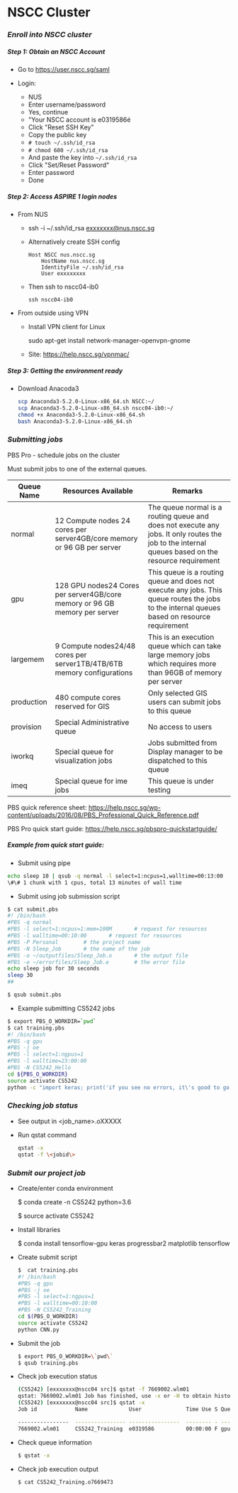 # NSCC Cluster 

### *Enroll into NSCC cluster*

##### Step 1: Obtain an NSCC Account 

- Go to https://user.nscc.sg/saml

- Login:
    - NUS
    - Enter username/password
    - Yes, continue
    - "Your NSCC account is e0319586é
    - Click "Reset SSH Key"
    - Copy the public key
    - `# touch ~/.ssh/id_rsa`
    - `# chmod 600 ~/.ssh/id_rsa`
    - And paste the key into `~/.ssh/id_rsa`
    - Click "Set/Reset Password"
    - Enter password
    - Done


##### Step 2: Access ASPIRE 1 login nodes

- From NUS 

  - ssh -i ~/.ssh/id_rsa exxxxxxx@nus.nscc.sg 

  - Alternatively create SSH config 
    ```
    Host NSCC nus.nscc.sg
    ​    HostName nus.nscc.sg
    ​    IdentityFile ~/.ssh/id_rsa
    ​    User exxxxxxxx
    ```
  - Then ssh to nscc04-ib0

    `ssh nscc04-ib0`

- From outside using VPN

  - Install VPN client for Linux

    sudo apt-get install network-manager-openvpn-gnome

  - Site: https://help.nscc.sg/vpnmac/



##### Step 3: Getting the environment ready

* Download Anacoda3 
    ```bash
    scp Anaconda3-5.2.0-Linux-x86_64.sh NSCC:~/
    scp Anaconda3-5.2.0-Linux-x86_64.sh nscc04-ib0:~/
    chmod +x Anaconda3-5.2.0-Linux-x86_64.sh
    bash Anaconda3-5.2.0-Linux-x86_64.sh
    ```


### *Submitting jobs*

PBS Pro - schedule jobs on the cluster

Must submit jobs to one of the external queues. 

| Queue Name | Resources Available                                          | Remarks                                                      |
| ---------- | ------------------------------------------------------------ | ------------------------------------------------------------ |
| normal     | 12 Compute nodes 24 cores per server4GB/core memory or 96 GB per server | The queue normal is a routing queue and does not execute any jobs. It only routes the job to the internal queues based on the resource requirement |
| gpu        | 128 GPU nodes24 Cores per server4GB/core memory or 96 GB memory per server | This queue is a routing queue and does not execute any jobs. This queue routes the jobs to the internal queues based on resource requirement |
| largemem   | 9 Compute nodes24/48 cores per server1TB/4TB/6TB memory configurations | This is an execution queue which can take large memory jobs which requires more than 96GB of memory per server |
| production | 480 compute cores reserved for GIS                           | Only selected GIS users can submit jobs to this queue        |
| provision  | Special Administrative queue                                 | No access to users                                           |
| iworkq     | Special queue for visualization jobs                         | Jobs submitted from Display manager to be dispatched to this queue |
| imeq       | Special queue for ime jobs                                   | This queue is under testing                                  |

PBS quick reference sheet: https://help.nscc.sg/wp-content/uploads/2016/08/PBS_Professional_Quick_Reference.pdf

PBS Pro quick start guide: https://help.nscc.sg/pbspro-quickstartguide/

##### Example from quick start guide:

- Submit using pipe 

```bash
echo sleep 10 | qsub -q normal -l select=1:ncpus=1,walltime=00:13:00 
\#\# 1 chunk with 1 cpus, total 13 minutes of wall time 
```


- Submit using job submission script

```bash
$ cat submit.pbs
#! /bin/bash
#PBS -q normal
#PBS -l select=1:ncpus=1:mem=100M		# request for resources
#PBS -l walltime=00:10:00 		# request for resources
#PBS -P Personal 		# the project name
#PBS -N Sleep_Job 		# the name of the job 
#PBS -o ~/outputfiles/Sleep_Job.o		# the output file
#PBS -e ~/errorfiles/Sleep_Job.e 		# the error file 
echo sleep job for 30 seconds
sleep 30 
##

$ qsub submit.pbs
```


- Example submitting CS5242 jobs
```bash
$ export PBS_O_WORKDIR=`pwd`
$ cat training.pbs
#! /bin/bash
#PBS -q gpu
#PBS -j oe
#PBS -l select=1:ngpus=1
#PBS -l walltime=23:00:00 
#PBS -N CS5242_Hello 
cd ${PBS_O_WORKDIR}
source activate CS5242
python -c "import keras; print('if you see no errors, it\'s good to go.')"
```


### *Checking job status*

* See output in <job_name>.oXXXXX

* Run qstat command 
  ```bash
  qstat -x 
  qstat -f \<jobid\>
  ```


### *Submit our project job*

* Create/enter conda environment 

  $ conda create -n CS5242 python=3.6

  $ source activate CS5242

* Install libraries

  $ conda install tensorflow-gpu keras progressbar2 matplotlib tensorflow

* Create submit script
  ```bash
  $  cat training.pbs 
  #! /bin/bash
  #PBS -q gpu 
  #PBS -j oe
  #PBS -l select=1:ngpus=1
  #PBS -l walltime=00:10:00
  #PBS -N CS5242_Training
  cd $(PBS_O_WORKDIR)
  source activate CS5242
  python CNN.py
  ```
  
* Submit the job
  ```bash
  $ export PBS_O_WORKDIR=\`pwd\`
  $ qsub training.pbs
  ```

* Check job execution status
  ```bash
  (CS5242) [exxxxxxx@nscc04 src]$ qstat -f 7669002.wlm01
  qstat: 7669002.wlm01 Job has finished, use -x or -H to obtain historical job information
  (CS5242) [exxxxxxx@nscc04 src]$ qstat -x
  Job id            Name             User              Time Use S Queue

  ----------------  ---------------- ----------------  -------- - -----
  7669002.wlm01     CS5242_Training  e0319586          00:00:00 F gpunormal
  ```

* Check queue information 
  ```bash
  $ qstat -x
  ```

* Check job execution output
  ```bash
  $ cat CS5242_Training.o7669473
  ```






